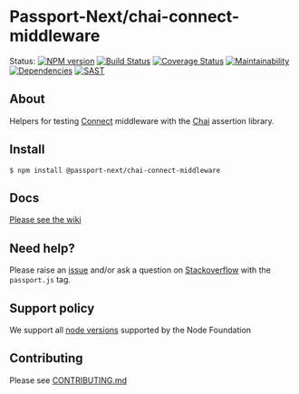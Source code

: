 # Passport-Next/chai-connect-middleware 

Status:
[![NPM version](https://img.shields.io/npm/v/@passport-next/chai-connect-middleware.svg)](https://www.npmjs.com/package/@passport-next/chai-connect-middleware)
[![Build Status](https://travis-ci.org/passport-next/chai-connect-middleware.svg?branch=master)](https://travis-ci.org/passport-next/chai-connect-middleware)
[![Coverage Status](https://coveralls.io/repos/github/passport-next/chai-connect-middleware/badge.svg?branch=master)](https://coveralls.io/github/passport-next/chai-connect-middleware?branch=master)
[![Maintainability](https://api.codeclimate.com/v1/badges/5144b93fb618689b9486/maintainability)](https://codeclimate.com/github/passport-next/chai-connect-middleware/maintainability)
[![Dependencies](https://david-dm.org/passport-next/chai-connect-middleware.png)](https://david-dm.org/passport-next/chai-connect-middleware)
[![SAST](https://gitlab.com/passport-next/chai-connect-middleware/badges/master/pipeline.svg)](https://gitlab.com/passport-next/chai-connect-middleware)

## About

Helpers for testing [Connect](https://github.com/senchalabs/connect#readme) middleware
with the [Chai](https://www.chaijs.com/) assertion library.

## Install

```
$ npm install @passport-next/chai-connect-middleware
```

## Docs

[Please see the wiki](https://github.com/passport-next/chai-connect-middleware/wiki)

## Need help?

Please raise an [issue](https://github.com/passport-next/chai-connect-middleware/issues) and/or ask a question on [Stackoverflow](https://stackoverflow.com) with the `passport.js` tag.

## Support policy

We support all [node versions](https://github.com/nodejs/Release) supported by the Node Foundation



## Contributing

Please see [CONTRIBUTING.md](https://github.com/passport-next/chai-connect-middleware/blob/master/CONTRIBUTING.md)

